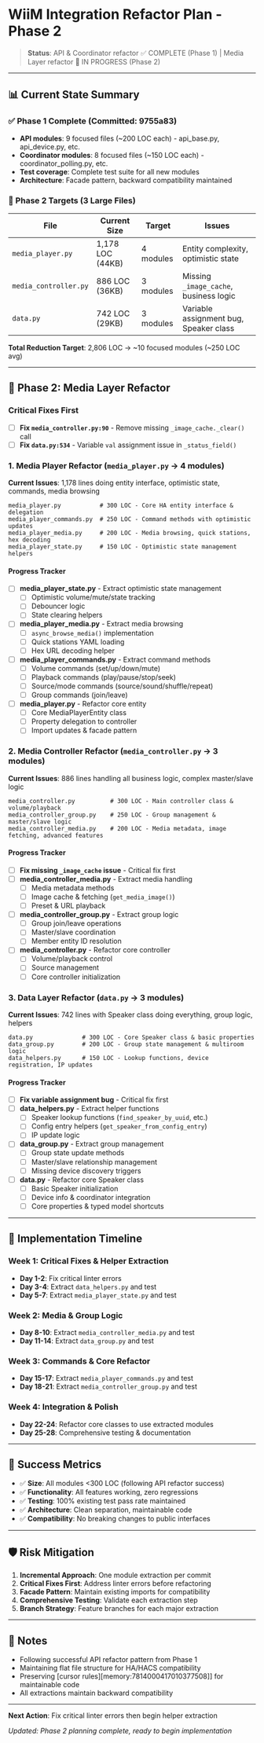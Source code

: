# WiiM Integration Refactor Plan - Phase 2

> **Status**: API & Coordinator refactor ✅ COMPLETE (Phase 1) | Media Layer refactor 🚧 IN PROGRESS (Phase 2)

---

## 📊 Current State Summary

### ✅ Phase 1 Complete (Committed: 9755a83)

- **API modules**: 9 focused files (~200 LOC each) - api_base.py, api_device.py, etc.
- **Coordinator modules**: 8 focused files (~150 LOC each) - coordinator_polling.py, etc.
- **Test coverage**: Complete test suite for all new modules
- **Architecture**: Facade pattern, backward compatibility maintained

### 🎯 Phase 2 Targets (3 Large Files)

| File                  | Current Size     | Target    | Issues                                 |
| --------------------- | ---------------- | --------- | -------------------------------------- |
| `media_player.py`     | 1,178 LOC (44KB) | 4 modules | Entity complexity, optimistic state    |
| `media_controller.py` | 886 LOC (36KB)   | 3 modules | Missing `_image_cache`, business logic |
| `data.py`             | 742 LOC (29KB)   | 3 modules | Variable assignment bug, Speaker class |

**Total Reduction Target**: 2,806 LOC → ~10 focused modules (~250 LOC avg)

---

## 🚧 Phase 2: Media Layer Refactor

### Critical Fixes First

- [ ] **Fix `media_controller.py:90`** - Remove missing `_image_cache._clear()` call
- [ ] **Fix `data.py:534`** - Variable `val` assignment issue in `_status_field()`

### 1. Media Player Refactor (`media_player.py` → 4 modules)

**Current Issues**: 1,178 lines doing entity interface, optimistic state, commands, media browsing

```
media_player.py           # 300 LOC - Core HA entity interface & delegation
media_player_commands.py  # 250 LOC - Command methods with optimistic updates
media_player_media.py     # 200 LOC - Media browsing, quick stations, hex decoding
media_player_state.py     # 150 LOC - Optimistic state management helpers
```

#### Progress Tracker

- [ ] **media_player_state.py** - Extract optimistic state management
  - [ ] Optimistic volume/mute/state tracking
  - [ ] Debouncer logic
  - [ ] State clearing helpers
- [ ] **media_player_media.py** - Extract media browsing
  - [ ] `async_browse_media()` implementation
  - [ ] Quick stations YAML loading
  - [ ] Hex URL decoding helper
- [ ] **media_player_commands.py** - Extract command methods
  - [ ] Volume commands (set/up/down/mute)
  - [ ] Playback commands (play/pause/stop/seek)
  - [ ] Source/mode commands (source/sound/shuffle/repeat)
  - [ ] Group commands (join/leave)
- [ ] **media_player.py** - Refactor core entity
  - [ ] Core MediaPlayerEntity class
  - [ ] Property delegation to controller
  - [ ] Import updates & facade pattern

### 2. Media Controller Refactor (`media_controller.py` → 3 modules)

**Current Issues**: 886 lines handling all business logic, complex master/slave logic

```
media_controller.py          # 300 LOC - Main controller class & volume/playback
media_controller_group.py    # 250 LOC - Group management & master/slave logic
media_controller_media.py    # 200 LOC - Media metadata, image fetching, advanced features
```

#### Progress Tracker

- [ ] **Fix missing `_image_cache` issue** - Critical fix first
- [ ] **media_controller_media.py** - Extract media handling
  - [ ] Media metadata methods
  - [ ] Image cache & fetching (`get_media_image()`)
  - [ ] Preset & URL playback
- [ ] **media_controller_group.py** - Extract group logic
  - [ ] Group join/leave operations
  - [ ] Master/slave coordination
  - [ ] Member entity ID resolution
- [ ] **media_controller.py** - Refactor core controller
  - [ ] Volume/playback control
  - [ ] Source management
  - [ ] Core controller initialization

### 3. Data Layer Refactor (`data.py` → 3 modules)

**Current Issues**: 742 lines with Speaker class doing everything, group logic, helpers

```
data.py              # 300 LOC - Core Speaker class & basic properties
data_group.py        # 200 LOC - Group state management & multiroom logic
data_helpers.py      # 150 LOC - Lookup functions, device registration, IP updates
```

#### Progress Tracker

- [ ] **Fix variable assignment bug** - Critical fix first
- [ ] **data_helpers.py** - Extract helper functions
  - [ ] Speaker lookup functions (`find_speaker_by_uuid`, etc.)
  - [ ] Config entry helpers (`get_speaker_from_config_entry`)
  - [ ] IP update logic
- [ ] **data_group.py** - Extract group management
  - [ ] Group state update methods
  - [ ] Master/slave relationship management
  - [ ] Missing device discovery triggers
- [ ] **data.py** - Refactor core Speaker class
  - [ ] Basic Speaker initialization
  - [ ] Device info & coordinator integration
  - [ ] Core properties & typed model shortcuts

---

## 📅 Implementation Timeline

### Week 1: Critical Fixes & Helper Extraction

- **Day 1-2**: Fix critical linter errors
- **Day 3-4**: Extract `data_helpers.py` and test
- **Day 5-7**: Extract `media_player_state.py` and test

### Week 2: Media & Group Logic

- **Day 8-10**: Extract `media_controller_media.py` and test
- **Day 11-14**: Extract `data_group.py` and test

### Week 3: Commands & Core Refactor

- **Day 15-17**: Extract `media_player_commands.py` and test
- **Day 18-21**: Extract `media_controller_group.py` and test

### Week 4: Integration & Polish

- **Day 22-24**: Refactor core classes to use extracted modules
- **Day 25-28**: Comprehensive testing & documentation

---

## 🎯 Success Metrics

- ✅ **Size**: All modules <300 LOC (following API refactor success)
- ✅ **Functionality**: All features working, zero regressions
- ✅ **Testing**: 100% existing test pass rate maintained
- ✅ **Architecture**: Clean separation, maintainable code
- ✅ **Compatibility**: No breaking changes to public interfaces

---

## 🛡️ Risk Mitigation

1. **Incremental Approach**: One module extraction per commit
2. **Critical Fixes First**: Address linter errors before refactoring
3. **Facade Pattern**: Maintain existing imports for compatibility
4. **Comprehensive Testing**: Validate each extraction step
5. **Branch Strategy**: Feature branches for each major extraction

---

## 📝 Notes

- Following successful API refactor pattern from Phase 1
- Maintaining flat file structure for HA/HACS compatibility
- Preserving [cursor rules][memory:7814000417010377508]] for maintainable code
- All extractions maintain backward compatibility

---

**Next Action**: Fix critical linter errors then begin helper extraction

_Updated: Phase 2 planning complete, ready to begin implementation_
